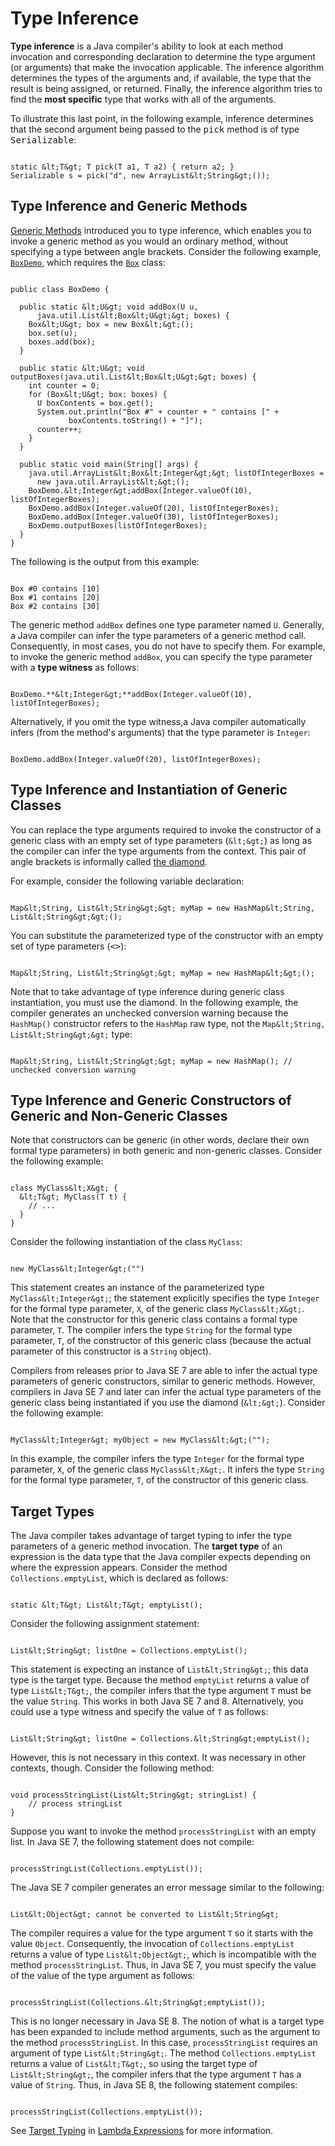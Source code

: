 
# Type Inference


**Type inference** is a Java compiler's ability to look at each method invocation and corresponding declaration to determine the type argument (or arguments) that make the invocation applicable. The inference algorithm determines the types of the arguments and, if available, the type that the result is being assigned, or returned. Finally, the inference algorithm tries to find the **most specific** type that works with all of the arguments.


To illustrate this last point, in the following example, inference determines that the second argument being passed to the <tt>pick</tt> method is of type <tt>Serializable</tt>:

```

static &lt;T&gt; T pick(T a1, T a2) { return a2; }
Serializable s = pick("d", new ArrayList&lt;String&gt;());

```

## <a name="type-inference-methods" id="type-inference-methods">Type Inference and Generic Methods</a>


[Generic Methods](methods.html) introduced you to type inference, which enables you to invoke a generic method as you would an ordinary method, without specifying a type between angle brackets. Consider the following example, 
[`BoxDemo`](examples/BoxDemo.java), which requires the 
[`Box`](examples/Box.java) class:

```

public class BoxDemo {

  public static &lt;U&gt; void addBox(U u, 
      java.util.List&lt;Box&lt;U&gt;&gt; boxes) {
    Box&lt;U&gt; box = new Box&lt;&gt;();
    box.set(u);
    boxes.add(box);
  }

  public static &lt;U&gt; void outputBoxes(java.util.List&lt;Box&lt;U&gt;&gt; boxes) {
    int counter = 0;
    for (Box&lt;U&gt; box: boxes) {
      U boxContents = box.get();
      System.out.println("Box #" + counter + " contains [" +
             boxContents.toString() + "]");
      counter++;
    }
  }

  public static void main(String[] args) {
    java.util.ArrayList&lt;Box&lt;Integer&gt;&gt; listOfIntegerBoxes =
      new java.util.ArrayList&lt;&gt;();
    BoxDemo.&lt;Integer&gt;addBox(Integer.valueOf(10), listOfIntegerBoxes);
    BoxDemo.addBox(Integer.valueOf(20), listOfIntegerBoxes);
    BoxDemo.addBox(Integer.valueOf(30), listOfIntegerBoxes);
    BoxDemo.outputBoxes(listOfIntegerBoxes);
  }
}

```

The following is the output from this example:

```

Box #0 contains [10]
Box #1 contains [20]
Box #2 contains [30]

```

The generic method `addBox` defines one type parameter named `U`. Generally, a Java compiler can infer the type parameters of a generic method call. Consequently, in most cases, you do not have to specify them. For example, to invoke the generic method `addBox`, you can specify the type parameter with a **type witness** as follows:

```

BoxDemo.**&lt;Integer&gt;**addBox(Integer.valueOf(10), listOfIntegerBoxes);

```

Alternatively, if you omit the type witness,a Java compiler automatically infers (from the method's arguments) that the type parameter is `Integer`:

```

BoxDemo.addBox(Integer.valueOf(20), listOfIntegerBoxes);

```

## <a name="type-inference-instantiation" id="type-inference-instantiation">Type Inference and Instantiation of Generic Classes</a>


You can replace the type arguments required to invoke the constructor of a generic class with an empty set of type parameters (`&lt;&gt;`) as long as the compiler can infer the type arguments from the context. This pair of angle brackets is informally called
[the diamond](types.html#diamond).


For example, consider the following variable declaration:

```

Map&lt;String, List&lt;String&gt;&gt; myMap = new HashMap&lt;String, List&lt;String&gt;&gt;();

```


You can substitute the parameterized type of the constructor with an empty set of type parameters (<tt>&lt;&gt;</tt>):

```

Map&lt;String, List&lt;String&gt;&gt; myMap = new HashMap&lt;&gt;();

```


Note that to take advantage of type inference during generic class instantiation, you must use the diamond. In the following example, the compiler generates an unchecked conversion warning because the `HashMap()` constructor refers to the `HashMap` raw type, not the `Map&lt;String, List&lt;String&gt;&gt;` type:

```

Map&lt;String, List&lt;String&gt;&gt; myMap = new HashMap(); // unchecked conversion warning

```

## <a name="type-inference-constructors" id="type-inference-constructors">Type Inference and Generic Constructors of Generic and Non-Generic Classes</a>

Note that constructors can be generic (in other words, declare their own formal type parameters) in both generic and non-generic classes. Consider the following example:

```

class MyClass&lt;X&gt; {
  &lt;T&gt; MyClass(T t) {
    // ...
  }
}

```

Consider the following instantiation of the class `MyClass`:

```

new MyClass&lt;Integer&gt;("")

```

This statement creates an instance of the parameterized type `MyClass&lt;Integer&gt;`; the statement explicitly specifies the type `Integer` for the formal type parameter, `X`, of the generic class `MyClass&lt;X&gt;`. Note that the constructor for this generic class contains a formal type parameter, `T`. The compiler infers the type `String` for the formal type parameter, `T`, of the constructor of this generic class (because the actual parameter of this constructor is a `String` object).

Compilers from releases prior to Java SE 7 are able to infer the actual type parameters of generic constructors, similar to generic methods. However, compilers in Java SE 7 and later can infer the actual type parameters of the generic class being instantiated if you use the diamond (`&lt;&gt;`). Consider the following example:

```

MyClass&lt;Integer&gt; myObject = new MyClass&lt;&gt;("");

```

In this example, the compiler infers the type `Integer` for the formal type parameter, `X`, of the generic class `MyClass&lt;X&gt;`. It infers the type `String` for the formal type parameter, `T`, of the constructor of this generic class.

## <a name="target_types" id="target_types">Target Types</a>

The Java compiler takes advantage of target typing to infer the type parameters of a generic method invocation. The **target type** of an expression is the data type that the Java compiler expects depending on where the expression appears. Consider the method `Collections.emptyList`, which is declared as follows:

```

static &lt;T&gt; List&lt;T&gt; emptyList();

```

Consider the following assignment statement:

```

List&lt;String&gt; listOne = Collections.emptyList();

```

This statement is expecting an instance of `List&lt;String&gt;`;   this data type is the target type. Because the method `emptyList` returns a value of type `List&lt;T&gt;`, the compiler infers that the type argument `T` must be the value `String`. This works in both Java SE 7 and 8. Alternatively, you could use a type witness and specify the value of `T` as follows:

```

List&lt;String&gt; listOne = Collections.&lt;String&gt;emptyList();

```

However, this is not necessary in this context. It was necessary in other contexts, though. Consider the following method:

```

void processStringList(List&lt;String&gt; stringList) {
    // process stringList
}

```

Suppose you want to invoke the method `processStringList` with an empty list. In Java SE 7, the following statement does not compile:

```

processStringList(Collections.emptyList());

```

The Java SE 7 compiler generates an error message similar to the following:

```

List&lt;Object&gt; cannot be converted to List&lt;String&gt;

```

The compiler requires a value for the type argument `T` so it starts with the value `Object`. Consequently, the invocation of `Collections.emptyList` returns a value of type `List&lt;Object&gt;`, which is incompatible with the method `processStringList`. Thus, in Java SE 7, you must specify the value of the value of the type argument as follows:

```

processStringList(Collections.&lt;String&gt;emptyList());

```

This is no longer necessary in Java SE 8. The notion of what is a target type  has been expanded to include method arguments, such as the argument to the method `processStringList`. In this case, `processStringList` requires an argument of type `List&lt;String&gt;`. The method `Collections.emptyList` returns a value of `List&lt;T&gt;`, so using the target type of `List&lt;String&gt;`, the compiler infers that the type argument `T` has a value of `String`. Thus, in Java SE 8, the following statement compiles:

```

processStringList(Collections.emptyList());

```

See
[Target Typing](../../java/javaOO/lambdaexpressions.html#target-typing) in 
[Lambda Expressions](../../java/javaOO/lambdaexpressions.html) for more information.
